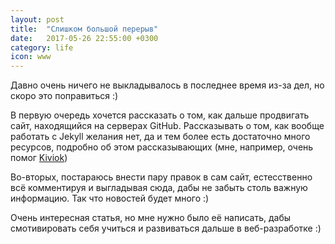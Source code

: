 ```yaml
---
layout: post
title:  "Слишком большой перерыв"
date:   2017-05-26 22:55:00 +0300
category: life
icon: www
---
```

<p>Давно очень ничего не выкладывалось в последнее время из-за дел, но скоро это поправиться :)</p>

<p>В первую очередь хочется рассказать о том, как дальше продвигать сайт, находящийся на серверах GitHub. Рассказывать о том, как вообще работать с Jekyll желания нет, да и тем более есть достаточно много ресурсов, подробно об этом рассказывающих (мне, например, очень помог <a href="http://kiviok.ru/categories/">Kiviok</a>)</p>

<p>Во-вторых, постараюсь внести пару правок в сам сайт, естесственно всё комментируя и выгладывая сюда, дабы не забыть столь важную информацию. Так что новостей будет много :)</p>

<p>Очень интересная статья, но мне нужно было её написать, дабы смотивировать себя учиться и развиваться дальше в веб-разработке :)</p>